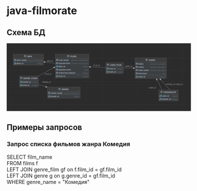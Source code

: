 # java-filmorate
## Схема БД
![Схема БД](src/main/resources/filmorate_DB.jpg)

## Примеры запросов
### Запрос списка фильмов жанра Комедия
SELECT film_name  
FROM films f  
LEFT JOIN genre_film gf on f.film_id = gf.film_id  
LEFT JOIN genre g on g.genre_id = gf.film_id  
WHERE genre_name = "Комедия" 
  



